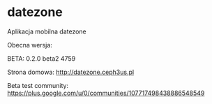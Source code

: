# datezone
Aplikacja mobilna datezone

Obecna wersja:

BETA:  0.2.0 beta2 4759

Strona domowa:
http://datezone.ceph3us.pl

Beta test community:
https://plus.google.com/u/0/communities/107717498438886548549
